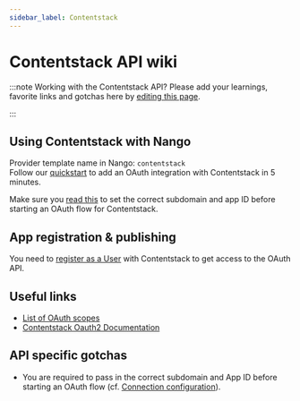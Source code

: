 ```yaml
---
sidebar_label: Contentstack
---
```


# Contentstack API wiki

:::note Working with the Contentstack API?
Please add your learnings, favorite links and gotchas here by [editing this page](https://github.com/nangohq/nango/tree/master/docs/docs/providers/contentstack.md).

:::

## Using Contentstack with Nango

Provider template name in Nango: `contentstack`  
Follow our [quickstart](../quickstart.md) to add an OAuth integration with Contentstack in 5 minutes.

Make sure you [read this](../nango-auth/frontend-sdk.md#connection-config) to set the correct subdomain and app ID before starting an OAuth flow for Contentstack.

## App registration & publishing

You need to [register as a User](https://www.contentstack.com/login/) with Contentstack to get access to the OAuth API.

## Useful links

-   [List of OAuth scopes](https://www.contentstack.com/docs/developers/developer-hub/oauth-scopes/)
-   [Contentstack Oauth2 Documentation](https://www.contentstack.com/docs/developers/developer-hub/contentstack-oauth)

## API specific gotchas

-   You are required to pass in the correct subdomain and App ID before starting an OAuth flow (cf. [Connection configuration](../nango-auth/frontend-sdk.md#connection-config)).
